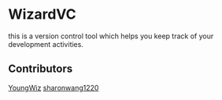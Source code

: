 # WizardVC
this is a version control tool which helps you keep track of your development activities.


## Contributors
[YoungWiz](https://github.com/YoungWiz) [sharonwang1220](https://github.com/sharonwang1220)
